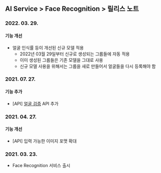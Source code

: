 ## AI Service > Face Recognition > 릴리스 노트

### 2022. 03. 29.
#### 기능 개선
* 얼굴 인식률 등이 개선된 신규 모델 적용
	* 2022년 03월 29일부터 신규로 생성되는 그룹들에 자동 적용
	* 이미 생성된 그룹들은 기존 모델을 그대로 사용
	* 신규 모델 사용을 위해서는 그룹을 새로 만들어서 얼굴들을 다시 등록해야 함

### 2021. 07. 27.
#### 기능 추가
* [API] [얼굴 검증](./api-guide/#verify) API 추가

### 2021. 04. 27.
#### 기능 개선
* [API] 입력 가능한 이미지 포맷 확대

### 2021. 03. 23.
* Face Recognition 서비스 출시
